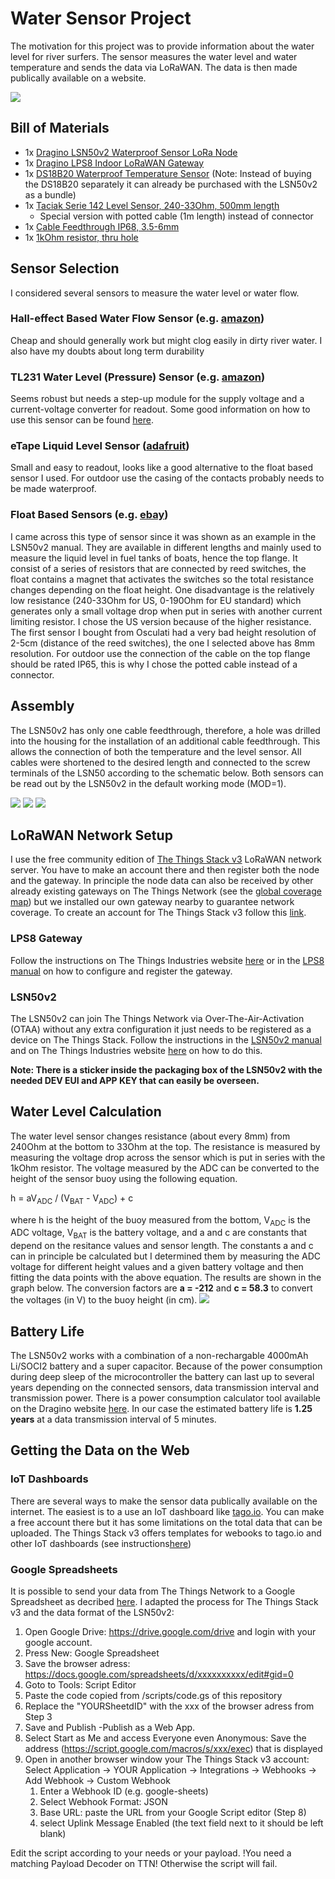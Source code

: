 # Water Sensor Project

The motivation for this project was to provide information about the water level for river surfers. 
The sensor measures the water level and water temperature and sends the data via LoRaWAN. The data is then made publically available on a website.

![](/pics/IMG_20210402_162449.jpg)

## Bill of Materials

* 1x [Dragino LSN50v2 Waterproof Sensor LoRa Node](https://www.antratek.de/lsn50-v2-waterproof-lora-sensor-node) 
* 1x [Dragino LPS8 Indoor LoRaWAN Gateway](https://www.antratek.de/lps8-indoor-lorawan-gateway) 
* 1x [DS18B20 Waterproof Temperature Sensor](https://www.ebay.de/c/24024575509?iid=252715001868) (Note: Instead of buying the DS18B20 separately it can already be purchased with the LSN50v2 as a bundle)
* 1x [Taciak Serie 142 Level Sensor, 240-33Ohm, 500mm length](https://www.ebay.de/itm/Tankgeber-Serie-142-240-33-Ohm-L%C3%A4nge-500-mm/254839594214?ssPageName=STRK%3AMEBIDX%3AIT&_trksid=p2060353.m2749.l2649)
	* Special version with potted cable (1m length) instead of connector
* 1x [Cable Feedthrough IP68, 3.5-6mm](https://www.ebay.de/itm/3x-InLine-Kabeldurchfuhrung-Nylon-IP68-3-5-6mm-schwarz-10-Stuck-/174716312211?hash=item28ade75a93)
* 1x [1kOhm resistor, thru hole](https://www.conrad.de/de/p/thomsen-metallschicht-widerstand-1-k-axial-bedrahtet-0207-0-6-w-0-1-1-st-423360.html)

## Sensor Selection

I considered several sensors to measure the water level or water flow.

### Hall-effect Based Water Flow Sensor (e.g. [amazon](https://www.amazon.de/gp/product/B07QHYDJZK/ref=ppx_yo_dt_b_asin_title_o03_s00?ie=UTF8&psc=1))

Cheap and should generally work but might clog easily in dirty river water.
I also have my doubts about long term durability

### TL231 Water Level (Pressure) Sensor (e.g. [amazon](https://www.amazon.de/gp/product/B07T7NGWNT/ref=ppx_yo_dt_b_asin_title_o03_s00?ie=UTF8&psc=1))

Seems robust but needs a step-up module for the supply voltage and a current-voltage converter for readout.
Some good information on how to use this sensor can be found [here](https://www.turais.de/tl231-liquid-water-level-sensor/).

### eTape Liquid Level Sensor ([adafruit](https://www.adafruit.com/product/2656))

Small and easy to readout, looks like a good alternative to the float based sensor I used.
For outdoor use the casing of the contacts probably needs to be made waterproof.

### Float Based Sensors (e.g. [ebay](https://www.ebay.de/sch/i.html?_from=R40&_trksid=p2047675.m570.l1313&_nkw=tankgeber&_sacat=0))

I came across this type of sensor since it was shown as an example in the LSN50v2 manual.
They are available in different lengths and mainly used to measure the liquid level in fuel tanks of boats, hence the top flange.
It consist of a series of resistors that are connected by reed switches, the float contains a magnet that activates the switches so the total resistance changes depending on the float height. 
One disadvantage is the relatively low resistance (240-33Ohm for US, 0-190Ohm for EU standard) which generates only a small voltage drop when put in series with another current limiting resistor. 
I chose the US version because of the higher resistance.
The first sensor I bought from Osculati had a very bad height resolution of 2-5cm (distance of the reed switches), the one I selected above has 8mm resolution.
For outdoor use the connection of the cable on the top flange should be rated IP65, this is why I chose the potted cable instead of a connector.

## Assembly

The LSN50v2 has only one cable feedthrough, therefore, a hole was drilled into the housing for the installation of an additional cable feedthrough. This allows the connection of both the temperature and the level sensor. 
All cables were shortened to the desired length and connected to the screw terminals of the LSN50 according to the schematic below.
Both sensors can be read out by the LSN50v2 in the default working mode (MOD=1).

![](/pics/IMG_20210402_145948.jpg)
![](/pics/IMG_20210402_162306.jpg)
![](/schematic/LSN50v2_schematic.PNG)


## LoRaWAN Network Setup

I use the free community edition of [The Things Stack v3](https://www.thethingsnetwork.org/docs/the-things-stack/index.html) LoRaWAN network server. 
You have to make an account there and then register both the node and the gateway. 
In principle the node data can also be received by other already existing gateways on The Things Network (see the [global coverage map](https://www.thethingsnetwork.org/map)) but we installed our own gateway nearby to guarantee network coverage.
To create an account for The Things Stack v3 follow this [link](https://account.thethingsnetwork.org/). 


### LPS8 Gateway

Follow the instructions on The Things Industries website [here](https://www.thethingsindustries.com/docs/gateways/dragino-lps8/) or in the [LPS8 manual](https://www.dragino.com/downloads/index.php?dir=LoRa_Gateway/LPS8/) on how to configure and register the gateway.

### LSN50v2

The LSN50v2 can join The Things Network via Over-The-Air-Activation (OTAA) without any extra configuration it just needs to be registered as a device on The Things Stack. 
Follow the instructions in the [LSN50v2 manual](https://www.dragino.com/downloads/index.php?dir=LSN50-LoRaST/) and on The Things Industries website [here](https://www.thethingsindustries.com/docs/devices/adding-devices/) on how to do this. 

**Note: There is a sticker inside the packaging box of the LSN50v2 with the needed DEV EUI and APP KEY that can easily be overseen.**

## Water Level Calculation

The water level sensor changes resistance (about every 8mm) from 240Ohm at the bottom to 33Ohm at the top. 
The resistance is measured by measuring the voltage drop across the sensor which is put in series with the 1kOhm resistor.
The voltage measured by the ADC can be converted to the height of the sensor buoy using the following equation.

h = aV<sub>ADC</sub> / (V<sub>BAT</sub> - V<sub>ADC</sub>) + c

where h is the height of the buoy measured from the bottom, V<sub>ADC</sub> is the ADC voltage, V<sub>BAT</sub> is the battery voltage, and a and c are constants that depend on the resitance values and sensor length.
The constants a and c can in principle be calculated but I determined them by measuring the ADC voltage for different height values and a given battery voltage and then fitting the data points with the above equation.
The results are shown in the graph below.
The conversion factors are **a = -212** and **c = 58.3** to convert the voltages (in V) to the buoy height (in cm).
![](/sensor_calibration/sensor_calibration.png)

## Battery Life

The LSN50v2 works with a combination of a non-rechargable 4000mAh Li/SOCI2 battery and a super capacitor.
Because of the power consumption during deep sleep of the microcontroller the battery can last up to several years depending on the connected sensors, data transmission interval and transmission power.
There is a power consumption calculator tool available on the Dragino website [here](http://www.dragino.com/downloads/index.php?dir=LSN50-LoRaST/&file=Battery_Calculator_v1.0.xlsx).
In our case the estimated battery life is **1.25 years** at a data transmission interval of 5 minutes.

## Getting the Data on the Web

### IoT Dashboards

There are several ways to make the sensor data publically available on the internet.
The easiest is to a use an IoT dashboard like [tago.io](https://tago.io/). 
You can make a free account there but it has some limitations on the total data that can be uploaded.
The Things Stack v3 offers templates for webooks to tago.io and other IoT dashboards (see instructions[here](https://www.thethingsindustries.com/docs/integrations/webhooks/creating-webhooks/))

### Google Spreadsheets

It is possible to send your data from The Things Network to a Google Spreadsheet as decribed [here](https://github.com/Uspizig/Ttn-gooogle-script).
I adapted the process for The Things Stack v3 and the data format of the LSN50v2:
1. Open Google Drive: https://drive.google.com/drive and login with your google account.
1. Press New: Google Spreadsheet
1. Save the browser adress: https://docs.google.com/spreadsheets/d/xxxxxxxxxx/edit#gid=0
1. Goto to Tools: Script Editor
1. Paste the code copied from /scripts/code.gs of this repository
1. Replace the "YOURSheetdID" with the xxx of the browser adress from Step 3
1. Save and Publish -Publish as a Web App.
1. Select Start as Me and access Everyone even Anonymous: Save the address (https://script.google.com/macros/s/xxx/exec) that is displayed
1. Open in another browser window your The Things Stack v3 account: Select Application -> YOUR Application -> Integrations -> Webhooks -> Add Webhook -> Custom Webhook
	1. Enter a Webhook ID (e.g. google-sheets)
	1. Select Webhook Format: JSON
	1. Base URL: paste the URL from your Google Script editor (Step 8)
	1. select Uplink Message Enabled (the text field next to it should be left blank)

Edit the script according to your needs or your payload. !You need a matching Payload Decoder on TTN! Otherwise the script will fail.